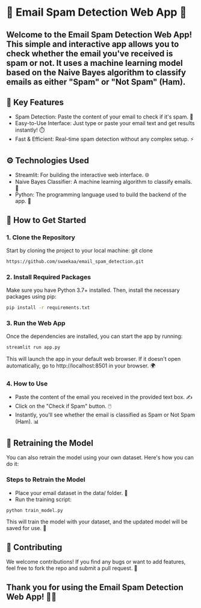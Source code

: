 # 📧 Email Spam Detection Web App 🚫

## Welcome to the Email Spam Detection Web App! This simple and interactive app allows you to check whether the email you've received is spam or not. It uses a machine learning model based on the Naive Bayes algorithm to classify emails as either "Spam" or "Not Spam" (Ham).


## 🌟 Key Features
- Spam Detection: Paste the content of your email to check if it's spam. 📩
- Easy-to-Use Interface: Just type or paste your email text and get results instantly! ⏱️
- Fast & Efficient: Real-time spam detection without any complex setup. ⚡



## ⚙️ Technologies Used
- Streamlit: For building the interactive web interface. 🌐
- Naive Bayes Classifier: A machine learning algorithm to classify emails. 🤖
- Python: The programming language used to build the backend of the app. 🐍



## 🚀 How to Get Started

### 1. Clone the Repository
 Start by cloning the project to your local machine:
 git clone 
 ```bash
https://github.com/swaekaa/email_spam_detection.git
```

### 2. Install Required Packages
Make sure you have Python 3.7+ installed. Then, install the necessary packages using pip:
```bash
pip install -r requirements.txt
```

### 3. Run the Web App
Once the dependencies are installed, you can start the app by running:
```bash
streamlit run app.py
```
This will launch the app in your default web browser. If it doesn't open automatically, go to http://localhost:8501 in your browser. 🌍

### 4. How to Use
- Paste the content of the email you received in the provided text box. ✍️
- Click on the "Check if Spam" button. 🖱️
- Instantly, you'll see whether the email is classified as Spam or Not Spam (Ham). 📊



## 🔄 Retraining the Model
You can also retrain the model using your own dataset. Here's how you can do it:



### Steps to Retrain the Model
- Place your email dataset in the data/ folder. 📂
- Run the training script:
```bash
python train_model.py
```
This will train the model with your dataset, and the updated model will be saved for use. 🔄







## 🤝 Contributing
We welcome contributions! If you find any bugs or want to add features, feel free to fork the repo and submit a pull request. 🔧



## Thank you for using the Email Spam Detection Web App! 📨🚫
